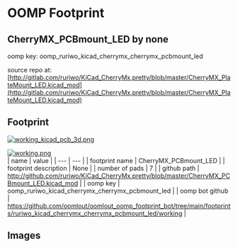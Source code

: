 # OOMP Footprint  
## CherryMX_PCBmount_LED  by none  
  
oomp key: oomp_ruriwo_kicad_cherrymx_cherrymx_pcbmount_led  
  
source repo at: [http://gitlab.com/ruriwo/KiCad_CherryMx.pretty/blob/master/CherryMX_PlateMount_LED.kicad_mod](http://gitlab.com/ruriwo/KiCad_CherryMx.pretty/blob/master/CherryMX_PlateMount_LED.kicad_mod)  
## Footprint  
  
[![working_kicad_pcb_3d.png](working_kicad_pcb_3d_600.png)](working_kicad_pcb_3d.png)  
  
[![working.png](working_600.png)](working.png)  
| name | value | 
| --- | --- | 
| footprint name | CherryMX_PCBmount_LED | 
| footprint description | None | 
| number of pads | 7 | 
| github path | http://github.com/ruriwo/KiCad_CherryMx.pretty/blob/master/CherryMX_PCBmount_LED.kicad_mod | 
| oomp key | oomp_ruriwo_kicad_cherrymx_cherrymx_pcbmount_led | 
| oomp bot github | https://github.com/oomlout/oomlout_oomp_footprint_bot/tree/main/footprints/ruriwo_kicad_cherrymx_cherrymx_pcbmount_led/working | 
## Images  
